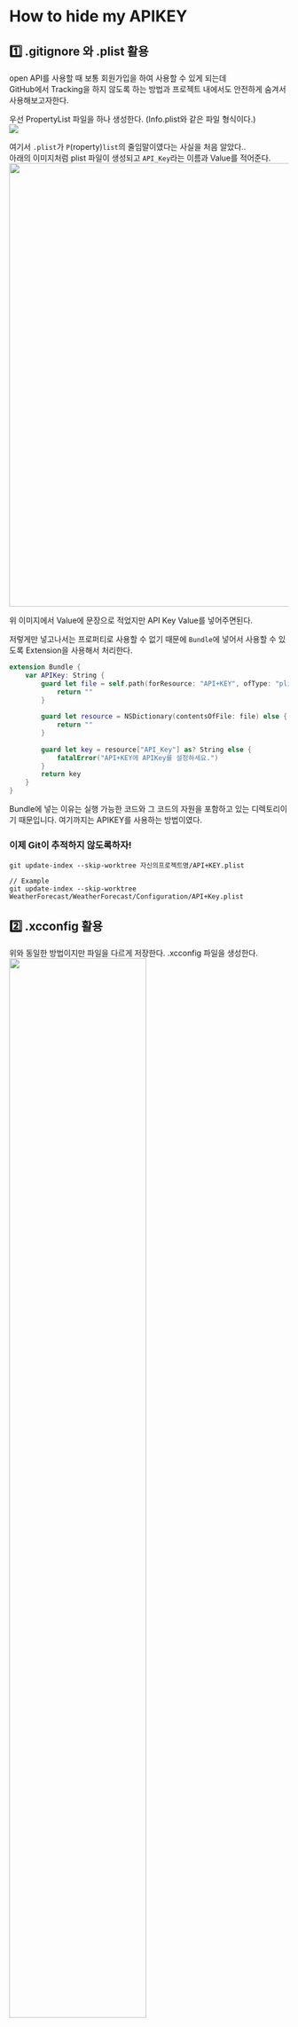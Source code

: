 # How to hide my APIKEY
## 1️⃣ .gitignore 와 .plist 활용
open API를 사용할 때 보통 회원가입을 하여 사용할 수 있게 되는데     
GitHub에서 Tracking을 하지 않도록 하는 방법과 프로젝트 내에서도 안전하게 숨겨서 사용해보고자한다.

우선 PropertyList 파일을 하나 생성한다. (Info.plist와 같은 파일 형식이다.)      
<img src="https://user-images.githubusercontent.com/92699723/224987903-9503f762-7522-4c09-8031-91178b54c904.png">

여기서 `.plist`가 `P`(roperty)`list`의 줄임말이였다는 사실을 처음 알았다..      
아래의 이미지처럼 plist 파일이 생성되고 `API_Key`라는 이름과 Value를 적어준다.
<img src = "https://user-images.githubusercontent.com/92699723/224991367-b410e274-92b1-4293-8012-7caa9eff28e1.png" width=800>

위 이미지에서 Value에 문장으로 적었지만 API Key Value를 넣어주면된다.

저렇게만 넣고나서는 프로퍼티로 사용할 수 없기 때문에 `Bundle`에 넣어서 사용할 수 있도록 Extension을 사용해서 처리한다.
```Swift
extension Bundle {
    var APIKey: String {
        guard let file = self.path(forResource: "API+KEY", ofType: "plist") else {
            return ""
        }
        
        guard let resource = NSDictionary(contentsOfFile: file) else {
            return ""
        }
        
        guard let key = resource["API_Key"] as? String else {
            fatalError("API+KEY에 APIKey를 설정하세요.")
        }
        return key
    }
}
```
Bundle에 넣는 이유는 실행 가능한 코드와 그 코드의 자원을 포함하고 있는 디렉토리이기 때문입니다.
여기까지는 APIKEY를 사용하는 방법이였다.

### 이제 Git이 추적하지 않도록하자!
```
git update-index --skip-worktree 자신의프로젝트명/API+KEY.plist

// Example
git update-index --skip-worktree WeatherForecast/WeatherForecast/Configuration/API+Key.plist
```

## 2️⃣ .xcconfig 활용
위와 동일한 방법이지만 파일을 다르게 저장한다.
.xcconfig 파일을 생성한다.
<img src = "https://user-images.githubusercontent.com/92699723/226551849-e5b7643b-91da-4255-a3f8-ca8dc865e341.png" width = 70%>

생성한 .xcconfig 파일 안에 아래와 같이 환경 변수를 정의해준다.
<img src = "https://user-images.githubusercontent.com/92699723/226552459-f37b9240-c631-4724-822e-0f8aa1641c8d.png" width = 70%>

xcconfig 파일을 설정한 뒤 아래의 프로젝트에서 설정이 이루어져야한다.
<img src = "https://user-images.githubusercontent.com/92699723/226552985-a256408f-f58d-43d3-ab38-47752d3c4c6b.png" width = 70%>

이후 `Info.plist` 파일에서 api key를 설정한다.
<img src = "https://user-images.githubusercontent.com/92699723/226553343-35f9a139-435f-4534-b422-888fc7719911.png" width = 70%>

마지막으로 gitignore에 xcconfig를 추적하지 않도록 추가해준다.
```
# .XCConfig

*.xcconfig
```

### 🌐 Reference Site
[[iOS] Github에서 API KEY를 숨기기 위한 여러가지 방법들](https://leeari95.tistory.com/76)